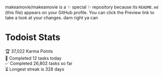 makeamovie/makeamovie is a ✨ special ✨ repository because its `README.md` (this file) appears on your GitHub profile.
You can click the Preview link to take a look at your changes. darn right ya can

# Todoist Stats

<!-- TODO-IST:START -->
🏆  37,022 Karma Points           
🌸  Completed 12 tasks today           
✅  Completed 26,802 tasks so far           
⏳  Longest streak is 328 days
<!-- TODO-IST:END -->